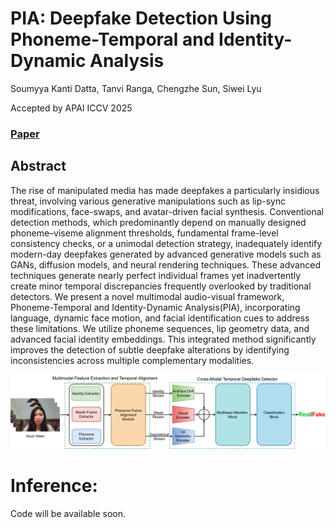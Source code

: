 
# PIA: Deepfake Detection Using Phoneme-Temporal and Identity-Dynamic Analysis

Soumyya Kanti Datta, Tanvi Ranga, Chengzhe Sun, Siwei Lyu

Accepted by APAI ICCV 2025
### [Paper](https://arxiv.org/abs/2510.14241) 


## Abstract
The rise of manipulated media has made deepfakes a particularly insidious threat, involving various generative manipulations such as lip-sync modifications, face-swaps, and avatar-driven facial synthesis. Conventional detection methods, which predominantly depend on manually designed phoneme–viseme alignment thresholds, fundamental frame-level consistency checks, or a unimodal detection strategy, inadequately identify modern-day deepfakes generated by advanced generative models such as GANs, diffusion models, and neural rendering techniques.
These advanced techniques generate nearly perfect individual frames yet inadvertently create minor temporal discrepancies frequently overlooked by traditional detectors. We present a novel multimodal audio-visual framework, Phoneme-Temporal and Identity-Dynamic Analysis(PIA), incorporating language, dynamic face motion, and facial identification cues to address these limitations. We utilize phoneme sequences, lip geometry data, and advanced facial identity embeddings. This integrated method significantly improves the detection of subtle deepfake alterations by identifying inconsistencies across multiple complementary modalities.

<img src='./Images/MainPipeline.jpg' width=900>


# Inference: 

Code will be available soon.
